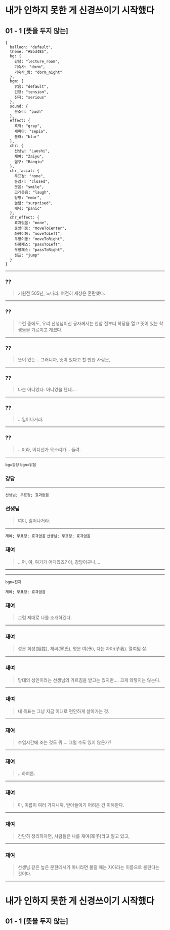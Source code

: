 
# 내가 인하지 못한 게 신경쓰이기 시작했다

## 01 - 1 [뜻을 두지 않는]

```
{
  balloon: "default",
  theme: "#5bd485",
  bg: {
    강당: "lecture_room",
    기숙사: "dorm",
    기숙사_밤: "dorm_night"
  },
  bgm: {
    밝음: "default",
    긴장: "tension",
    진지: "serious"
  },
  sound: {
    문소리: "push"
  },
  effect: {
    흑백: "gray",
    세피아: "sepia",
    블러: "blur"
  },
  chr: {
    선생님: "Laoshi",
    재여: "Zaiyu",
    염구: "Ranqiu"
  },
  chr_facial: {
    무표정: "none",
    눈감기: "closed",
    웃음: "smile",
    크게웃음: "laugh",
    당황: "embr",
    놀람: "surprised",
    패닉: "panic"
  },
  chr_effect: {
    효과없음: "none",
    중앙이동: "moveToCenter",
    좌향이동: "moveToLeft",
    우향이동: "moveToRight",
    좌향패스: "passToLeft",
    우향패스: "passToRight",
    점프: "jump"
  }
}
```

---

### ??
> 기원전 505년, 노나라.
> 여전히 세상은 혼란했다.

---

### ??
> 그런 중에도, 우리 선생님이신 공자께서는
> 한참 전부터 학당을 열고
> 뜻이 있는 학생들을 가르치고 계셨다.

---

### ??
> 뜻이 있는...
> 그러니까, 뜻이 있다고 할 만한 사람은,

---

### ??
> 나는 아니었다.
> 아니었을 텐데....

---

### ??
> ...일어나거라.

---

### ??
> ...어라,
> 어디선가 목소리가... 들려.

---

`bg=강당` `bgm=밝음`

### 강당

---

<!--bgm--> <!--bg-->

`선생님; 무표정; 효과없음`

### 선생님
> 여야, 일어나거라.

---

<!--bgm--> <!--bg-->

`재여; 무표정; 효과없음` `선생님; 무표정; 효과없음`

### 재여
> ...어, 여,
> 여기가 어디였죠?
> 아, 강당이구나....

---

---

`bgm=진지`

`재여; 무표정; 효과없음`

### 재여
> 그럼 제대로 나를 소개하겠다.

---

<!--bgm--> <!--chr-->

### 재여
> 성은 희성(姫姓), 재씨(宰氏), 
> 명은 여(予), 자는 자아(子我). 
> 열여덟 살.

---

<!--bgm--> <!--chr-->

### 재여
> 당대의 성인이라는 선생님의
> 가르침을 받고는 있지만....
> 크게 와닿지는 않는다.

---

<!--bgm--> <!--chr-->

### 재여
> 내 목표는 그냥 지금 이대로
> 편안하게 살아가는 것.

---

<!--bgm--> <!--chr-->

### 재여
> 수업시간에 조는 것도 뭐....
> 그럴 수도 있지 않은가?

---

<!--bgm--> <!--chr-->

### 재여
> ...하여튼.

---

<!--bgm--> <!--chr-->

### 재여
> 아, 이름이 여러 가지니까,
> 받아들이기 어려운 건 이해한다.

---

<!--bgm--> <!--chr-->

### 재여
> 간단히 정리하자면,
> 사람들은 나를 재여(宰予)라고 
> 알고 있고,

---

<!--bgm--> <!--chr-->

### 재여 
> 선생님 같은 높은 분한테서가 아니라면
> 불릴 때는 자아라는 이름으로 
> 불린다는 것이다.

---

# 내가 인하지 못한 게 신경쓰이기 시작했다

## 01 - 1 [뜻을 두지 않는]
